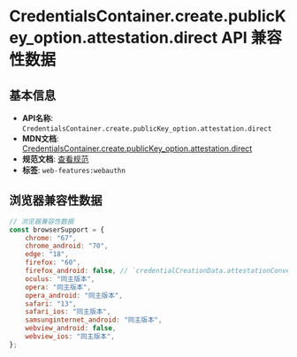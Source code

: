 # CredentialsContainer.create.publicKey_option.attestation.direct API 兼容性数据

## 基本信息

- **API名称**: `CredentialsContainer.create.publicKey_option.attestation.direct`
- **MDN文档**: [CredentialsContainer.create.publicKey_option.attestation.direct](https://developer.mozilla.org/docs/Web/API/PublicKeyCredentialCreationOptions#direct)
- **规范文档**: [查看规范](https://w3c.github.io/webauthn/#dom-attestationconveyancepreference-direct)
- **标签**: `web-features:webauthn`

## 浏览器兼容性数据

```javascript
// 浏览器兼容性数据
const browserSupport = {
    chrome: "67",
    chrome_android: "70",
    edge: "18",
    firefox: "60",
    firefox_android: false, // `credentialCreationData.attestationConveyancePreferenceOption` value \"direct\" is not supported. Se...,
    oculus: "同主版本",
    opera: "同主版本",
    opera_android: "同主版本",
    safari: "13",
    safari_ios: "同主版本",
    samsunginternet_android: "同主版本",
    webview_android: false,
    webview_ios: "同主版本",
};

```

